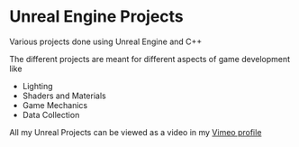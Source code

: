 # Unreal Engine Projects
 Various projects done using Unreal Engine and C++

The different projects are meant for different aspects of game development like
  - Lighting
  - Shaders and Materials
  - Game Mechanics
  - Data Collection

All my Unreal Projects can be viewed as a video in my [Vimeo profile](https://vimeo.com/user88667551)

